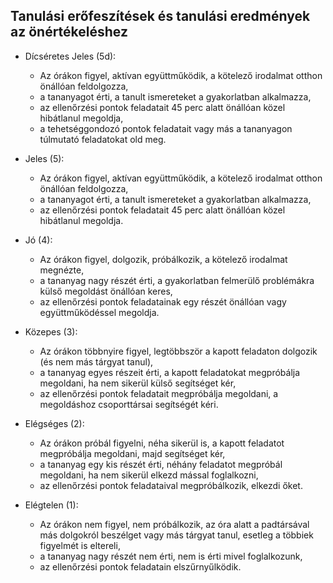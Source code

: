 ## Tanulási erőfeszítések és tanulási eredmények az önértékeléshez

- Dícséretes Jeles (5d):

    - Az órákon figyel, aktívan együttműködik, a kötelező irodalmat otthon önállóan feldolgozza,
    - a tananyagot érti, a tanult ismereteket a gyakorlatban alkalmazza,
    - az ellenőrzési pontok feladatait 45 perc alatt önállóan közel hibátlanul megoldja,
    - a tehetséggondozó pontok feladatait vagy más a tananyagon túlmutató feladatokat old meg.

- Jeles (5):

    - Az órákon figyel, aktívan együttműködik, a kötelező irodalmat otthon önállóan feldolgozza,
    - a tananyagot érti, a tanult ismereteket a gyakorlatban alkalmazza,
    - az ellenőrzési pontok feladatait 45 perc alatt önállóan közel hibátlanul megoldja.

- Jó (4):

    - Az órákon figyel, dolgozik, próbálkozik, a kötelező irodalmat megnézte,
    - a tananyag nagy részét érti, a gyakorlatban felmerülő problémákra külső megoldást önállóan keres,
    - az ellenőrzési pontok feladatainak egy részét önállóan vagy együttműködéssel megoldja.

- Közepes (3):

    - Az órákon többnyire figyel, legtöbbször a kapott feladaton dolgozik (és nem más tárgyat tanul),
    - a tananyag egyes részeit érti, a kapott feladatokat megpróbálja megoldani, ha nem sikerül külső segítséget kér,
    - az ellenőrzési pontok feladatait megpróbálja megoldani, a megoldáshoz csoporttársai segítségét kéri.

- Elégséges (2):

    - Az órákon próbál figyelni, néha sikerül is, a kapott feladatot megpróbálja megoldani, majd segítséget kér,
    - a tananyag egy kis részét érti, néhány feladatot megpróbál megoldani, ha nem sikerül elkezd mással foglalkozni,
    - az ellenőrzési pontok feladataival megpróbálkozik, elkezdi őket.

- Elégtelen (1):

    - Az órákon nem figyel, nem próbálkozik, az óra alatt a padtársával más dolgokról beszélget vagy más tárgyat tanul, esetleg a többiek figyelmét is eltereli,
    - a tananyag nagy részét nem érti, nem is érti mivel foglalkozunk,
    - az ellenőrzési pontok feladatain elszűrnyűlködik.